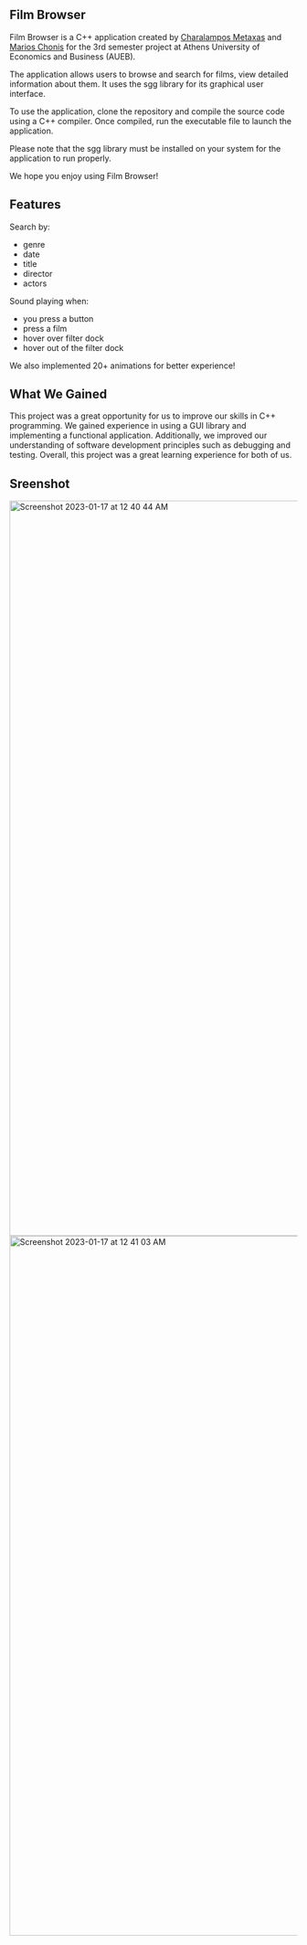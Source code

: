 Film Browser
----------------------
Film Browser is a C++ application created by [Charalampos Metaxas](https://github.com/harabalos) and [Marios Chonis](https://github.com/MariosChionis) for the 3rd semester project at Athens University of Economics and Business (AUEB).

The application allows users to browse and search for films, view detailed information about them. It uses the sgg library for its graphical user interface.

To use the application, clone the repository and compile the source code using a C++ compiler. Once compiled, run the executable file to launch the application.

Please note that the sgg library must be installed on your system for the application to run properly.

We hope you enjoy using Film Browser!

Features
---------------------
Search by:
- genre
- date
- title
- director
- actors

Sound playing when:
- you press a button
- press a film
- hover over filter dock
- hover out of the filter dock

We also implemented 20+ animations for better experience!

What We Gained
---------------------
This project was a great opportunity for us to improve our skills in C++ programming. We gained experience in using a GUI library and implementing a functional application. Additionally, we improved our understanding of software development principles such as debugging and testing. Overall, this project was a great learning experience for both of us.


Sreenshot
--------------
<img width="1287" alt="Screenshot 2023-01-17 at 12 40 44 AM" src="https://user-images.githubusercontent.com/92236091/212776074-bf5d4f5a-7348-4f73-a539-60091b43271c.png">

<img width="1225" alt="Screenshot 2023-01-17 at 12 41 03 AM" src="https://user-images.githubusercontent.com/92236091/212775978-b2514404-d52e-4127-b1b2-e4dc29e27695.png">
